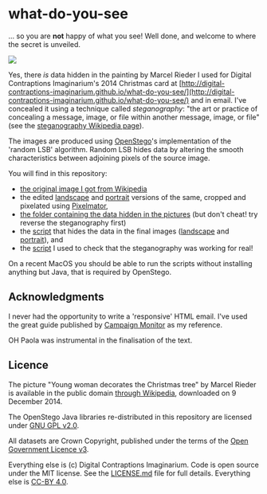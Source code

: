 what-do-you-see
===============

... so you are **not** happy of what you see! Well done, and welcome to where the secret is unveiled.

![](http://digital-contraptions-imaginarium.github.io/what-do-you-see/Decoration_du_sapin_de_Noel_landscape_wdys.png)

Yes, there *is* data hidden in the painting by Marcel Rieder I used for Digital Contraptions Imaginarium's 2014 Christmas card at [http://digital-contraptions-imaginarium.github.io/what-do-you-see/](http://digital-contraptions-imaginarium.github.io/what-do-you-see/) and in email. I've concealed it using a technique called *steganography*: "the art or practice of concealing a message, image, or file within another message, image, or file" (see the [steganography Wikipedia page](http://en.wikipedia.org/wiki/Steganography)).

The images are produced using [OpenStego](http://www.openstego.info/)'s implementation of the 'random LSB' algorithm. Random LSB hides data by altering the smooth characteristics between adjoining pixels of the source image.

You will find in this repository:
- [the original image I got from Wikipedia](Decoration_du_sapin_de_Noel_original.jpg)
- the edited [landscape](Decoration_du_sapin_de_Noel_landscape.pxm) and [portrait](Decoration_du_sapin_de_Noel_portrait.pxm) versions of the same, cropped and pixelated using [Pixelmator](http://www.pixelmator.com/),
- [the folder containing the data hidden in the pictures](source-data) (but don't cheat! try reverse the steganography first)
- the [script](embed.sh) that hides the data in the final images ([landscape](http://digital-contraptions-imaginarium.github.io/what-do-you-see/Decoration_du_sapin_de_Noel_landscape_wdys.png) and [portrait](http://digital-contraptions-imaginarium.github.io/what-do-you-see/Decoration_du_sapin_de_Noel_portrait_wdys.png)), and 
- the [script](test.sh) I used to check that the steganography was working for real!

On a recent MacOS you should be able to run the scripts without installing anything but Java, that is required by OpenStego.

## Acknowledgments 
I never had the opportunity to write a 'responsive' HTML email. I've used the great guide published by [Campaign Monitor](https://www.campaignmonitor.com/guides/mobile/) as my reference.

OH Paola was instrumental in the finalisation of the text.

## Licence
The picture "Young woman decorates the Christmas tree" by Marcel Rieder is available in the public domain [through Wikipedia](http://en.wikipedia.org/wiki/Christmas_tree#mediaviewer/File:D%C3%A9coration_du_sapin_de_No%C3%ABl.jpg), downloaded on 9 December 2014.

The OpenStego Java libraries re-distributed in this repository are licensed under [GNU GPL v2.0](openstego-0.6.1/LICENSE). 

All datasets are Crown Copyright, published under the terms of the [Open Government Licence v3](http://www.nationalarchives.gov.uk/doc/open-government-licence/version/3/).

Everything else is (c) Digital Contraptions Imaginarium. Code is open source under the MIT license. See the [LICENSE.md](LICENSE.md) file for full details. Everything else is [CC-BY 4.0](https://creativecommons.org/licenses/by/4.0/).

